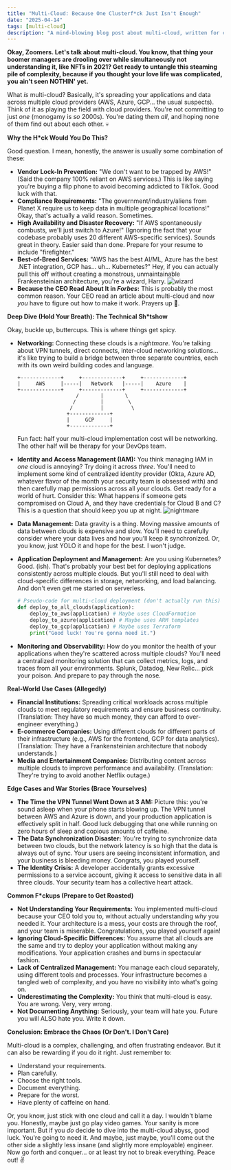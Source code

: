 ```yaml
---
title: "Multi-Cloud: Because One Clusterf*ck Just Isn't Enough"
date: "2025-04-14"
tags: [multi-cloud]
description: "A mind-blowing blog post about multi-cloud, written for chaotic Gen Z engineers."
---
```


**Okay, Zoomers. Let's talk about multi-cloud. You know, that thing your boomer managers are drooling over while simultaneously not understanding it, like NFTs in 2021? Get ready to untangle this steaming pile of complexity, because if you thought your love life was complicated, you ain't seen NOTHIN' yet.**

What *is* multi-cloud? Basically, it's spreading your applications and data across multiple cloud providers (AWS, Azure, GCP... the usual suspects). Think of it as playing the field with cloud providers. You're not committing to just *one* (monogamy is *so* 2000s). You're dating them *all*, and hoping none of them find out about each other. 💀

**Why the H*ck Would You Do This?**

Good question. I mean, honestly, the answer is usually some combination of these:

*   **Vendor Lock-In Prevention:** "We don't want to be trapped by AWS!" (Said the company 100% reliant on AWS services.) This is like saying you're buying a flip phone to avoid becoming addicted to TikTok. Good luck with that.
*   **Compliance Requirements:** "The government/industry/aliens from Planet X require us to keep data in multiple geographical locations!" Okay, that's actually a valid reason. Sometimes.
*   **High Availability and Disaster Recovery:** "If AWS spontaneously combusts, we'll just switch to Azure!" (Ignoring the fact that your codebase probably uses 20 different AWS-specific services). Sounds great in theory. Easier said than done. Prepare for your resume to include "firefighter."
*   **Best-of-Breed Services:** "AWS has the best AI/ML, Azure has the best .NET integration, GCP has... uh... Kubernetes?" Hey, if you can actually pull this off without creating a monstrous, unmaintainable Frankensteinian architecture, you're a wizard, Harry.
    ![wizard](https://i.kym-cdn.com/photos/images/newsfeed/001/504/832/a93.jpg)
*   **Because the CEO Read About It in *Forbes*:** This is probably the most common reason. Your CEO read an article about multi-cloud and now *you* have to figure out how to make it work. Prayers up 🙏.

**Deep Dive (Hold Your Breath): The Technical Sh*tshow**

Okay, buckle up, buttercups. This is where things get spicy.

*   **Networking:** Connecting these clouds is a *nightmare*. You're talking about VPN tunnels, direct connects, inter-cloud networking solutions... it's like trying to build a bridge between three separate countries, each with its own weird building codes and language.
    ```ascii
    +-------------+     +-------------+     +-------------+
    |     AWS     |-----|   Network   |-----|    Azure    |
    +-------------+     +-------------+     +-------------+
                       /       |       \
                      /        |        \
                     /         |         \
                    +-------------+
                    |     GCP     |
                    +-------------+
    ```
    Fun fact: half your multi-cloud implementation cost will be networking. The other half will be therapy for your DevOps team.

*   **Identity and Access Management (IAM):** You think managing IAM in *one* cloud is annoying? Try doing it across *three*. You'll need to implement some kind of centralized identity provider (Okta, Azure AD, whatever flavor of the month your security team is obsessed with) and then carefully map permissions across all your clouds. Get ready for a world of hurt. Consider this: What happens if someone gets compromised on Cloud A, and they have credentials for Cloud B and C? This is a question that should keep you up at night.
    ![nightmare](https://i.imgflip.com/74p590.jpg)

*   **Data Management:** Data gravity is a thing. Moving massive amounts of data between clouds is expensive and slow. You'll need to carefully consider where your data lives and how you'll keep it synchronized. Or, you know, just YOLO it and hope for the best. I won't judge.

*   **Application Deployment and Management:** Are you using Kubernetes? Good. (ish). That's probably your best bet for deploying applications consistently across multiple clouds. But you'll still need to deal with cloud-specific differences in storage, networking, and load balancing. And don't even get me started on serverless.
    ```python
    # Pseudo-code for multi-cloud deployment (don't actually run this)
    def deploy_to_all_clouds(application):
        deploy_to_aws(application) # Maybe uses CloudFormation
        deploy_to_azure(application) # Maybe uses ARM templates
        deploy_to_gcp(application) # Maybe uses Terraform
        print("Good luck! You're gonna need it.")
    ```

*   **Monitoring and Observability:** How do you monitor the health of your applications when they're scattered across multiple clouds? You'll need a centralized monitoring solution that can collect metrics, logs, and traces from all your environments. Splunk, Datadog, New Relic... pick your poison. And prepare to pay through the nose.

**Real-World Use Cases (Allegedly)**

*   **Financial Institutions:** Spreading critical workloads across multiple clouds to meet regulatory requirements and ensure business continuity. (Translation: They have so much money, they can afford to over-engineer everything.)
*   **E-commerce Companies:** Using different clouds for different parts of their infrastructure (e.g., AWS for the frontend, GCP for data analytics). (Translation: They have a Frankensteinian architecture that nobody understands.)
*   **Media and Entertainment Companies:** Distributing content across multiple clouds to improve performance and availability. (Translation: They're trying to avoid another Netflix outage.)

**Edge Cases and War Stories (Brace Yourselves)**

*   **The Time the VPN Tunnel Went Down at 3 AM:** Picture this: you're sound asleep when your phone starts blowing up. The VPN tunnel between AWS and Azure is down, and your production application is effectively split in half. Good luck debugging that one while running on zero hours of sleep and copious amounts of caffeine.
*   **The Data Synchronization Disaster:** You're trying to synchronize data between two clouds, but the network latency is so high that the data is always out of sync. Your users are seeing inconsistent information, and your business is bleeding money. Congrats, you played yourself.
*   **The Identity Crisis:** A developer accidentally grants excessive permissions to a service account, giving it access to sensitive data in all three clouds. Your security team has a collective heart attack.

**Common F*ckups (Prepare to Get Roasted)**

*   **Not Understanding Your Requirements:** You implemented multi-cloud because your CEO told you to, without actually understanding *why* you needed it. Your architecture is a mess, your costs are through the roof, and your team is miserable. Congratulations, you played yourself again!
*   **Ignoring Cloud-Specific Differences:** You assume that all clouds are the same and try to deploy your application without making any modifications. Your application crashes and burns in spectacular fashion.
*   **Lack of Centralized Management:** You manage each cloud separately, using different tools and processes. Your infrastructure becomes a tangled web of complexity, and you have no visibility into what's going on.
*   **Underestimating the Complexity:** You think that multi-cloud is easy. You are wrong. Very, very wrong.
*   **Not Documenting Anything:** Seriously, your team will hate you. Future you will ALSO hate you. Write it down.

**Conclusion: Embrace the Chaos (Or Don't. I Don't Care)**

Multi-cloud is a complex, challenging, and often frustrating endeavor. But it can also be rewarding if you do it right. Just remember to:

*   Understand your requirements.
*   Plan carefully.
*   Choose the right tools.
*   Document everything.
*   Prepare for the worst.
*   Have plenty of caffeine on hand.

Or, you know, just stick with one cloud and call it a day. I wouldn't blame you. Honestly, maybe just go play video games. Your sanity is more important. But if you *do* decide to dive into the multi-cloud abyss, good luck. You're going to need it. And maybe, just maybe, you'll come out the other side a slightly less insane (and slightly more employable) engineer. Now go forth and conquer... or at least try not to break everything. Peace out! ✌️
